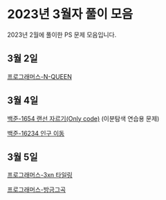 # 2023년 3월자 풀이 모음 #

2023년 2월에 풀이한 PS 문제 모음입니다.

## 3월 2일 ##

[프로그래머스-N-QUEEN](20230302/프로그래머스-N-Queen.md)

## 3월 4일 ##

[백준-1654 랜선 자르기(Only code)](20230304/1654.cpp) (이분탐색 연습용 문제)

[백준-16234 인구 이동](20230304/백준-16234%20인구이동.md)

## 3월 5일 ##

[프로그래머스-3xn 타일링](20230305/프로그래머스-3xn%20타일링.md)

[프로그래머스-방금그곡](20230305/프로그래머스-방금그곡.md)
